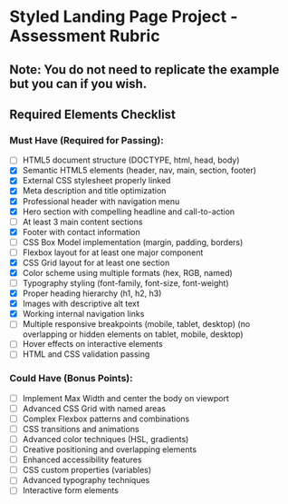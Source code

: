 # Styled Landing Page Project - Assessment Rubric

## Note: You do not need to replicate the example but you can if you wish.

## **Required Elements Checklist**

### **Must Have (Required for Passing):**

- [ ] HTML5 document structure (DOCTYPE, html, head, body)
- [x] Semantic HTML5 elements (header, nav, main, section, footer)
- [x] External CSS stylesheet properly linked
- [x] Meta description and title optimization
- [x] Professional header with navigation menu
- [x] Hero section with compelling headline and call-to-action
- [ ] At least 3 main content sections
- [x] Footer with contact information
- [ ] CSS Box Model implementation (margin, padding, borders)
- [ ] Flexbox layout for at least one major component
- [x] CSS Grid layout for at least one section
- [x] Color scheme using multiple formats (hex, RGB, named)
- [ ] Typography styling (font-family, font-size, font-weight)
- [x] Proper heading hierarchy (h1, h2, h3)
- [x] Images with descriptive alt text
- [x] Working internal navigation links
- [ ] Multiple responsive breakpoints (mobile, tablet, desktop) (no overlapping or hidden elements on tablet, mobile, desktop)
- [ ] Hover effects on interactive elements
- [ ] HTML and CSS validation passing

### **Could Have (Bonus Points):**

- [ ] Implement Max Width and center the body on viewport
- [ ] Advanced CSS Grid with named areas
- [ ] Complex Flexbox patterns and combinations
- [ ] CSS transitions and animations
- [ ] Advanced color techniques (HSL, gradients)
- [ ] Creative positioning and overlapping elements
- [ ] Enhanced accessibility features
- [ ] CSS custom properties (variables)
- [ ] Advanced typography techniques
- [ ] Interactive form elements
